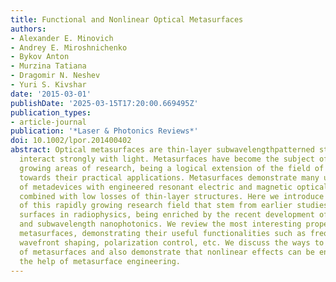 ```yaml
---
title: Functional and Nonlinear Optical Metasurfaces
authors:
- Alexander E. Minovich
- Andrey E. Miroshnichenko
- Bykov Anton
- Murzina Tatiana
- Dragomir N. Neshev
- Yuri S. Kivshar
date: '2015-03-01'
publishDate: '2025-03-15T17:20:00.669495Z'
publication_types:
- article-journal
publication: '*Laser & Photonics Reviews*'
doi: 10.1002/lpor.201400402
abstract: Optical metasurfaces are thin-layer subwavelengthpatterned structures that
  interact strongly with light. Metasurfaces have become the subject of several rapidly
  growing areas of research, being a logical extension of the field of metamaterials
  towards their practical applications. Metasurfaces demonstrate many useful properties
  of metadevices with engineered resonant electric and magnetic optical responses
  combined with low losses of thin-layer structures. Here we introduce the basic concepts
  of this rapidly growing research field that stem from earlier studies of frequencyselective
  surfaces in radiophysics, being enriched by the recent development of metamaterials
  and subwavelength nanophotonics. We review the most interesting properties of photonic
  metasurfaces, demonstrating their useful functionalities such as frequency selectivity,
  wavefront shaping, polarization control, etc. We discuss the ways to achieve tunability
  of metasurfaces and also demonstrate that nonlinear effects can be enhanced with
  the help of metasurface engineering.
---
```

